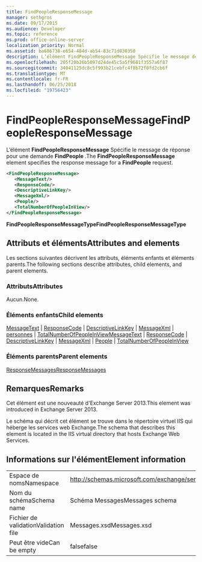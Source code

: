 ```yaml
---
title: FindPeopleResponseMessage
manager: sethgros
ms.date: 09/17/2015
ms.audience: Developer
ms.topic: reference
ms.prod: office-online-server
localization_priority: Normal
ms.assetid: ba686738-e654-404d-ab54-83c71d030350
description: L’élément FindPeopleResponseMessage Spécifie le message de réponse pour une demande FindPeople.
ms.openlocfilehash: 205f20b26b5097d24de45c5a5f9681f3557a6f87
ms.sourcegitcommit: 34041125dc8c5f993b21cebfc4f8b72f0fd2cb6f
ms.translationtype: MT
ms.contentlocale: fr-FR
ms.lasthandoff: 06/25/2018
ms.locfileid: "19756423"
---
```

# <a name="findpeopleresponsemessage"></a><span data-ttu-id="8855a-103">FindPeopleResponseMessage</span><span class="sxs-lookup"><span data-stu-id="8855a-103">FindPeopleResponseMessage</span></span>

<span data-ttu-id="8855a-104">L’élément **FindPeopleResponseMessage** Spécifie le message de réponse pour une demande **FindPeople** .</span><span class="sxs-lookup"><span data-stu-id="8855a-104">The **FindPeopleResponseMessage** element specifies the response message for a **FindPeople** request.</span></span> 
  
```XML
<FindPeopleResponseMessage>
   <MessageText/>
   <ResponseCode/>
   <DescriptiveLinkKey/>
   <MessageXml/>
   <People/>
   <TotalNumberOfPeopleInView/>
</FindPeopleResponseMessage>
```

 <span data-ttu-id="8855a-105">**FindPeopleResponseMessageType**</span><span class="sxs-lookup"><span data-stu-id="8855a-105">**FindPeopleResponseMessageType**</span></span>
## <a name="attributes-and-elements"></a><span data-ttu-id="8855a-106">Attributs et éléments</span><span class="sxs-lookup"><span data-stu-id="8855a-106">Attributes and elements</span></span>

<span data-ttu-id="8855a-107">Les sections suivantes décrivent les attributs, éléments enfants et éléments parents.</span><span class="sxs-lookup"><span data-stu-id="8855a-107">The following sections describe attributes, child elements, and parent elements.</span></span>
  
### <a name="attributes"></a><span data-ttu-id="8855a-108">Attributs</span><span class="sxs-lookup"><span data-stu-id="8855a-108">Attributes</span></span>

<span data-ttu-id="8855a-109">Aucun.</span><span class="sxs-lookup"><span data-stu-id="8855a-109">None.</span></span>
  
### <a name="child-elements"></a><span data-ttu-id="8855a-110">Éléments enfants</span><span class="sxs-lookup"><span data-stu-id="8855a-110">Child elements</span></span>

<span data-ttu-id="8855a-111">[MessageText](messagetext.md) | [ResponseCode](responsecode.md) | [DescriptiveLinkKey](descriptivelinkkey.md) | [MessageXml](messagexml.md) | [personnes](people.md) | [TotalNumberOfPeopleInView](totalnumberofpeopleinview.md)</span><span class="sxs-lookup"><span data-stu-id="8855a-111">[MessageText](messagetext.md) | [ResponseCode](responsecode.md) | [DescriptiveLinkKey](descriptivelinkkey.md) | [MessageXml](messagexml.md) | [People](people.md) | [TotalNumberOfPeopleInView](totalnumberofpeopleinview.md)</span></span>
  
### <a name="parent-elements"></a><span data-ttu-id="8855a-112">Éléments parents</span><span class="sxs-lookup"><span data-stu-id="8855a-112">Parent elements</span></span>

[<span data-ttu-id="8855a-113">ResponseMessages</span><span class="sxs-lookup"><span data-stu-id="8855a-113">ResponseMessages</span></span>](responsemessages.md)
  
## <a name="remarks"></a><span data-ttu-id="8855a-114">Remarques</span><span class="sxs-lookup"><span data-stu-id="8855a-114">Remarks</span></span>

<span data-ttu-id="8855a-115">Cet élément est une nouveauté d'Exchange Server 2013.</span><span class="sxs-lookup"><span data-stu-id="8855a-115">This element was introduced in Exchange Server 2013.</span></span>
  
<span data-ttu-id="8855a-116">Le schéma qui décrit cet élément se trouve dans le répertoire virtuel IIS qui héberge les services web Exchange.</span><span class="sxs-lookup"><span data-stu-id="8855a-116">The schema that describes this element is located in the IIS virtual directory that hosts Exchange Web Services.</span></span>
  
## <a name="element-information"></a><span data-ttu-id="8855a-117">Informations sur l'élément</span><span class="sxs-lookup"><span data-stu-id="8855a-117">Element information</span></span>

|||
|:-----|:-----|
|<span data-ttu-id="8855a-118">Espace de noms</span><span class="sxs-lookup"><span data-stu-id="8855a-118">Namespace</span></span>  <br/> |http://schemas.microsoft.com/exchange/services/2006/messages  <br/> |
|<span data-ttu-id="8855a-119">Nom du schéma</span><span class="sxs-lookup"><span data-stu-id="8855a-119">Schema name</span></span>  <br/> |<span data-ttu-id="8855a-120">Schéma Messages</span><span class="sxs-lookup"><span data-stu-id="8855a-120">Messages schema</span></span>  <br/> |
|<span data-ttu-id="8855a-121">Fichier de validation</span><span class="sxs-lookup"><span data-stu-id="8855a-121">Validation file</span></span>  <br/> |<span data-ttu-id="8855a-122">Messages.xsd</span><span class="sxs-lookup"><span data-stu-id="8855a-122">Messages.xsd</span></span>  <br/> |
|<span data-ttu-id="8855a-123">Peut être vide</span><span class="sxs-lookup"><span data-stu-id="8855a-123">Can be empty</span></span>  <br/> |<span data-ttu-id="8855a-124">false</span><span class="sxs-lookup"><span data-stu-id="8855a-124">false</span></span>  <br/> |
   

